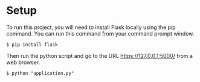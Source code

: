 # Setup
To run this project, you will need to install Flask locally using the pip command.
You can run this command from your command prompt window.
```
$ pip install flask
```
Then run the python script and go to the URL https://127.0.0.1:5000/ from a web browser.
```
$ python "application.py"
```
